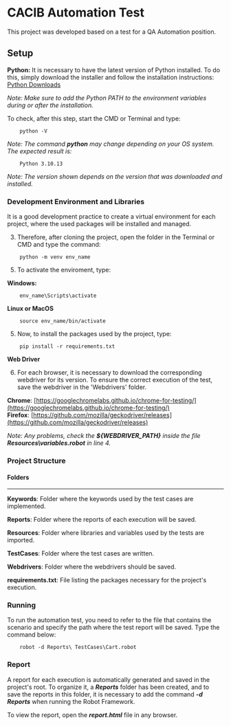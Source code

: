 # CACIB Automation Test

This project was developed based on a test for a QA Automation position.

## Setup

**Python:**
It is necessary to have the latest version of Python installed. To do this, simply download the installer and follow the installation instructions: [Python Downloads](https://www.python.org/downloads/)

*Note: Make sure to add the Python PATH to the environment variables during or after the installation.*

To check, after this step, start the CMD or Terminal and type:
```
    python -V
```
*Note: The command **python** may change depending on your OS system. The expected result is:*
```
    Python 3.10.13
```
*Note: The version shown depends on the version that was downloaded and installed.*

### Development Environment and Libraries
It is a good development practice to create a virtual environment for each project, where the used packages will be installed and managed.

3. Therefore, after cloning the project, open the folder in the Terminal or CMD and type the command:
```
    python -m venv env_name
```
5. To activate the enviroment, type:
   
**Windows:**
```
    env_name\Scripts\activate
```
**Linux or MacOS**
```
    source env_name/bin/activate
```	
5. Now, to install the packages used by the project, type:
```
    pip install -r requirements.txt
```

**Web Driver**

  6. For each browser, it is necessary to download the corresponding webdriver for its version. To ensure the correct execution of the test, save the webdriver in the 'Webdrivers' folder.
  
  **Chrome**: [https://googlechromelabs.github.io/chrome-for-testing/](https://googlechromelabs.github.io/chrome-for-testing/)  
  **Firefox**: [https://github.com/mozilla/geckodriver/releases](https://github.com/mozilla/geckodriver/releases)
  
  *Note: Any problems, check the **${WEBDRIVER_PATH}** inside the file **Resources\variables.robot** in line 4.*
    
### Project Structure


#### Folders
***
**Keywords**: Folder where the keywords used by the test cases are implemented. 

**Reports**: Folder where the reports of each execution will be saved. 

**Resources**: Folder where libraries and variables used by the tests are imported. 

**TestCases**: Folder where the test cases are written.

**Webdrivers**: Folder where the webdrivers should be saved.


**requirements.txt**: File listing the packages necessary for the project's execution.


### Running
To run the automation test, you need to refer to the file that contains the scenario and specify the path where the test report will be saved. Type the command below:
```
    robot -d Reports\ TestCases\Cart.robot
```
### Report

A report for each execution is automatically generated and saved in the project's root. To organize it, a ***Reports*** folder has been created, and to save the reports in this folder, it is necessary to add the command ***-d Reports*** when running the Robot Framework.

To view the report, open the ***report.html*** file in any browser.
